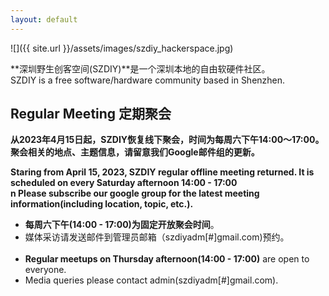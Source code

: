 ```yaml
---
layout: default
---
```


<div class="home-photo" markdown="span">
![]({{ site.url }}/assets/images/szdiy_hackerspace.jpg)
</div>

**深圳野生创客空间(SZDIY)**是一个深圳本地的自由软硬件社区。
<br/>SZDIY is a free software/hardware community based in Shenzhen.


## Regular Meeting 定期聚会

**从2023年4月15日起，SZDIY恢复线下聚会，时间为每周六下午14:00～17:00。<br/> 聚会相关的地点、主题信息，请留意我们Google邮件组的更新。**

**Staring from April 15, 2023, SZDIY regular offline meeting returned. It is scheduled on every Saturday afternoon 14:00 - 17:00 <br/> n Please subscribe our google group for the latest meeting information(including location, topic, etc.).**


 * **每周六下午(14:00 - 17:00)为固定开放聚会时间**。
 * 媒体采访请发送邮件到管理员邮箱（szdiyadm[#]gmail.com)预约。<br/>&nbsp;
 * **Regular meetups on Thursday afternoon(14:00 - 17:00)** are open to everyone. 
 * Media queries please contact admin(szdiyadm[#]gmail.com).

